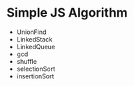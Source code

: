 # Simple JS Algorithm

- UnionFind
- LinkedStack
- LinkedQueue
- gcd
- shuffle
- selectionSort
- insertionSort
